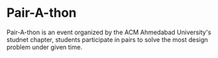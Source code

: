 # Pair-A-thon
Pair-A-thon is an event organized by the ACM Ahmedabad University's studnet chapter, students participate in pairs to solve the most design problem under given time.
